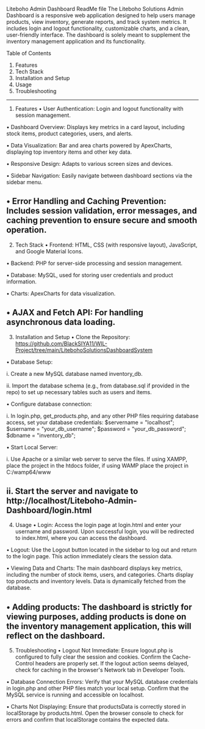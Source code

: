 Liteboho Admin Dashboard ReadMe file
The Liteboho Solutions Admin Dashboard is a responsive web application designed to help users manage products, view inventory, generate reports, and track system metrics. It includes login and logout functionality, 
customizable charts, and a clean, user-friendly interface. The dashboard is solely meant to supplement the inventory management application and its functionality.

Table of Contents
1.	Features
2.	Tech Stack
3.	Installation and Setup
4.	Usage
5.	Troubleshooting
----------------------------
1.	Features
•	User Authentication: Login and logout functionality with session management.

•	Dashboard Overview: Displays key metrics in a card layout, including stock items, product categories, users, and alerts.

•	Data Visualization: Bar and area charts powered by ApexCharts, displaying top inventory items and other key data.

•	Responsive Design: Adapts to various screen sizes and devices.

•	Sidebar Navigation: Easily navigate between dashboard sections via the sidebar menu.

•	Error Handling and Caching Prevention: Includes session validation, error messages, and caching prevention to ensure secure and smooth operation.
----------------------------
2.	Tech Stack
•	Frontend: HTML, CSS (with responsive layout), JavaScript, and Google Material Icons.

•	Backend: PHP for server-side processing and session management.

•	Database: MySQL, used for storing user credentials and product information.

•	Charts: ApexCharts for data visualization.

•	AJAX and Fetch API: For handling asynchronous data loading.
----------------------------
3.	Installation and Setup
•	Clone the Repository: https://github.com/BlackSIYA11/WIL-Project/tree/main/LitebohoSolutionsDashboardSystem

•	Database Setup:

i.	Create a new MySQL database named inventory_db.

ii.	Import the database schema (e.g., from database.sql if provided in the repo) to set up necessary tables such as users and items.

•	Configure database connection: 

i.	In login.php, get_products.php, and any other PHP files requiring database access, set your database credentials: $servername = "localhost"; $username = "your_db_username"; $password = "your_db_password"; $dbname = "inventory_db";

•	Start Local Server:

i.	Use Apache or a similar web server to serve the files. If using XAMPP, place the project in the htdocs folder, if using WAMP place the project
in C:/wamp64/www

ii.	Start the server and navigate to http://localhost/Liteboho-Admin-Dashboard/login.html
----------------------------
4.	Usage
•	Login: Access the login page at login.html and enter your username and password.  Upon successful login, you will be redirected to index.html, where you can access the dashboard.

•	Logout: Use the Logout button located in the sidebar to log out and return to the login page. This action immediately clears the session data.

•	Viewing Data and Charts:  The main dashboard displays key metrics, including the number of stock items, users, and categories. Charts display top products and inventory levels. Data is dynamically fetched from the database.

•	Adding products: The dashboard is strictly for viewing purposes, adding products is done on the inventory management application, this will reflect on the dashboard.
----------------------------
5.	Troubleshooting
•	Logout Not Immediate: Ensure logout.php is configured to fully clear the session and cookies. Confirm the Cache-Control headers are properly set. If the logout action seems delayed, check for caching in the browser's Network tab in Developer Tools.

•	Database Connection Errors: Verify that your MySQL database credentials in login.php and other PHP files match your local setup. Confirm that the MySQL service is running and accessible on localhost.

•	Charts Not Displaying: Ensure that productsData is correctly stored in localStorage by products.html. Open the browser console to check for errors and confirm that localStorage contains the expected data.
